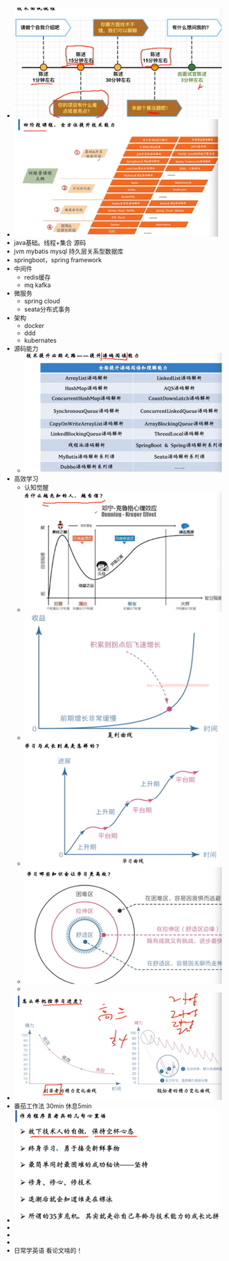 - ![image.png](../assets/image_1715907454906_0.png)
- ![image.png](../assets/image_1715907646011_0.png)
- java基础。线程+集合 源码
- jvm mybatis mysql 持久层关系型数据库
- springboot，spring framework
- 中间件
	- redis缓存
	- mq kafka
- 微服务
	- spring cloud
	- seata分布式事务
- 架构
	- docker
	- ddd
	- kubernates
- 源码能力
	- ![image.png](../assets/image_1715907999200_0.png)
- 高效学习
	- 认知觉醒
	- ![image.png](../assets/image_1715908235673_0.png)
	- ![image.png](../assets/image_1715908431926_0.png)
	- ![image.png](../assets/image_1715908612433_0.png)
	- ![image.png](../assets/image_1715908853729_0.png)
	-
- ![image.png](../assets/image_1715908999247_0.png)
- 番茄工作法 30min 休息5min
- ![image.png](../assets/image_1715909109735_0.png)
-
-
-
- 日常学英语 看论文啥的！